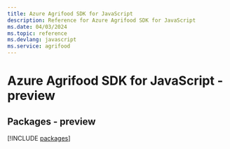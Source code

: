 ```yaml
---
title: Azure Agrifood SDK for JavaScript
description: Reference for Azure Agrifood SDK for JavaScript
ms.date: 04/03/2024
ms.topic: reference
ms.devlang: javascript
ms.service: agrifood
---
```

# Azure Agrifood SDK for JavaScript - preview
## Packages - preview
[!INCLUDE [packages](agrifood-index.md)]